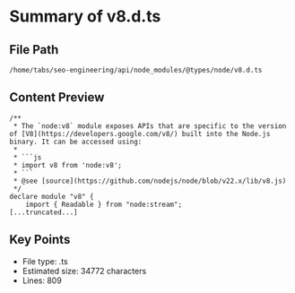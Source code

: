 # Summary of v8.d.ts
  
## File Path
`/home/tabs/seo-engineering/api/node_modules/@types/node/v8.d.ts`

## Content Preview
```
/**
 * The `node:v8` module exposes APIs that are specific to the version of [V8](https://developers.google.com/v8/) built into the Node.js binary. It can be accessed using:
 *
 * ```js
 * import v8 from 'node:v8';
 * ```
 * @see [source](https://github.com/nodejs/node/blob/v22.x/lib/v8.js)
 */
declare module "v8" {
    import { Readable } from "node:stream";
[...truncated...]
```

## Key Points
- File type: .ts
- Estimated size: 34772 characters
- Lines: 809
